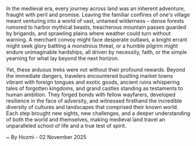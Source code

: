 
In the medieval era, every journey across land was an inherent adventure, fraught with peril and promise. Leaving the familiar confines of one's village meant venturing into a world of vast, untamed wilderness – dense forests rumored to harbor mythical beasts, treacherous mountain passes guarded by brigands, and sprawling plains where weather could turn without warning. A merchant convoy might face desperate outlaws, a knight errant might seek glory battling a monstrous threat, or a humble pilgrim might endure unimaginable hardships, all driven by necessity, faith, or the simple yearning for what lay beyond the next horizon.

Yet, these arduous treks were not without their profound rewards. Beyond the immediate dangers, travelers encountered bustling market towns vibrant with foreign tongues and exotic goods, ancient ruins whispering tales of forgotten kingdoms, and grand castles standing as testaments to human ambition. They forged bonds with fellow wayfarers, developed resilience in the face of adversity, and witnessed firsthand the incredible diversity of cultures and landscapes that comprised their known world. Each step brought new sights, new challenges, and a deeper understanding of both the world and themselves, making medieval land travel an unparalleled school of life and a true test of spirit.

~ By Hozmi - 02 November 2025
